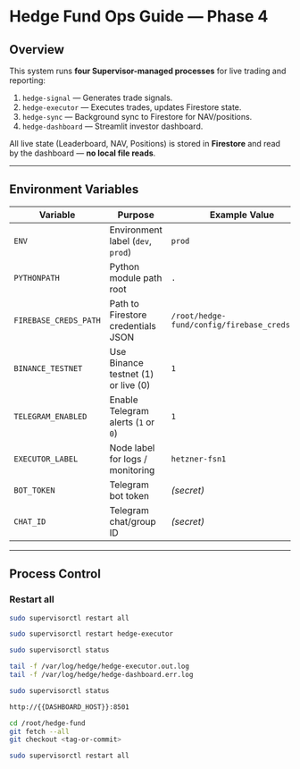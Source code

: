 # Hedge Fund Ops Guide — Phase 4

## Overview
This system runs **four Supervisor-managed processes** for live trading and reporting:

1. `hedge-signal` — Generates trade signals.
2. `hedge-executor` — Executes trades, updates Firestore state.
3. `hedge-sync` — Background sync to Firestore for NAV/positions.
4. `hedge-dashboard` — Streamlit investor dashboard.

All live state (Leaderboard, NAV, Positions) is stored in **Firestore** and read by the dashboard — **no local file reads**.

---

## Environment Variables

| Variable              | Purpose                                        | Example Value |
|-----------------------|------------------------------------------------|---------------|
| `ENV`                 | Environment label (`dev`, `prod`)              | `prod`        |
| `PYTHONPATH`          | Python module path root                        | `.`           |
| `FIREBASE_CREDS_PATH` | Path to Firestore credentials JSON             | `/root/hedge-fund/config/firebase_creds.json` |
| `BINANCE_TESTNET`     | Use Binance testnet (1) or live (0)             | `1`           |
| `TELEGRAM_ENABLED`    | Enable Telegram alerts (`1` or `0`)             | `1`           |
| `EXECUTOR_LABEL`      | Node label for logs / monitoring                | `hetzner-fsn1`|
| `BOT_TOKEN`           | Telegram bot token                              | *(secret)*    |
| `CHAT_ID`             | Telegram chat/group ID                          | *(secret)*    |

---

## Process Control

### Restart all
```bash
sudo supervisorctl restart all

sudo supervisorctl restart hedge-executor

sudo supervisorctl status

tail -f /var/log/hedge/hedge-executor.out.log
tail -f /var/log/hedge/hedge-dashboard.err.log

sudo supervisorctl status

http://{{DASHBOARD_HOST}}:8501

cd /root/hedge-fund
git fetch --all
git checkout <tag-or-commit>

sudo supervisorctl restart all
